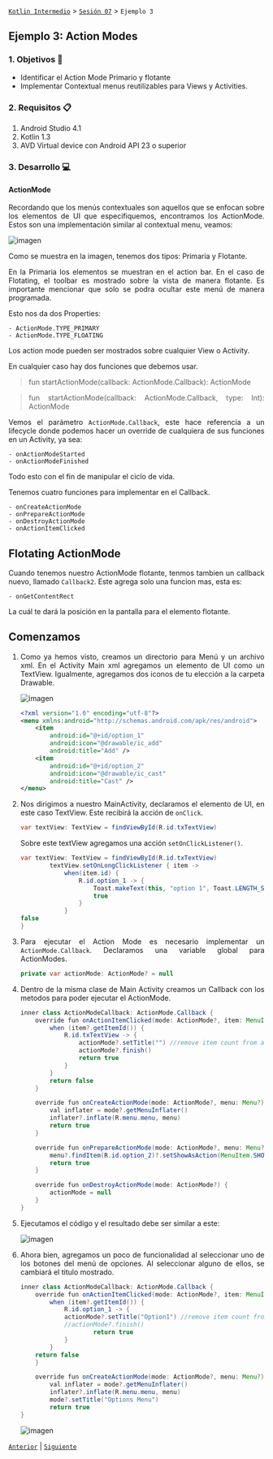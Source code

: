 [`Kotlin Intermedio`](../../Readme.md) > [`Sesión 07`](../Readme.md) > `Ejemplo 3`


## Ejemplo 3: Action Modes

<div style="text-align: justify;">

### 1. Objetivos :dart:

- Identificar el Action Mode Primario y flotante
- Implementar Contextual menus reutilizables para Views y Activities.

### 2. Requisitos :clipboard:

1. Android Studio 4.1
2. Kotlin 1.3
3. AVD Virtual device con Android API 23 o superior

### 3. Desarrollo :computer:

#### ActionMode

Recordando que los menús contextuales son aquellos que se enfocan sobre los elementos de UI que especifiquemos, encontramos los ActionMode. Estos son una implementación similar al contextual menu, veamos:

![imagen](images/1.png)

Como se muestra en la imagen, tenemos dos tipos: Primaria y Flotante.

En la Primaria los elementos se muestran en el action bar. En el caso de Flotating, el toolbar es mostrado sobre la vista de manera flotante. Es importante mencionar que solo se podra ocultar este menú de manera programada.

Esto nos da dos Properties:

	- ActionMode.TYPE_PRIMARY
	- ActionMode.TYPE_FLOATING

Los action mode pueden ser mostrados sobre cualquier View o Activity.

En cualquier caso hay dos funciones que debemos usar.

> fun startActionMode(callback: ActionMode.Callback): ActionMode
 
> fun startActionMode(callback: ActionMode.Callback, type: Int): ActionMode

Vemos el parámetro `ActionMode.Callback`, este hace referencia a un lifecycle donde podemos hacer un override de cualquiera de sus funciones en un Activity, ya sea:

	- onActionModeStarted
	- onActionModeFinished

Todo esto con el fin de manipular el ciclo de vida.

Tenemos cuatro funciones para implementar en el Callback.

	- onCreateActionMode
	- onPrepareActionMode
	- onDestroyActionMode
	- onActionItemClicked



## Flotating ActionMode 

Cuando tenemos nuestro ActionMode flotante, tenmos tambien un callback nuevo, llamado `Callback2`. Este agrega solo una funcion mas, esta es:

	- onGetContentRect

La cuál te dará la posición en la pantalla para el elemento flotante.



## Comenzamos


1. Como ya hemos visto, creamos un directorio para Menú y un archivo xml.
En el Activity Main xml agregamos un elemento de UI como un TextView.
Igualmente, agregamos dos iconos de tu elección a la carpeta Drawable.

    ![imagen](images/2.png)


    ```xml
    <?xml version="1.0" encoding="utf-8"?>
    <menu xmlns:android="http://schemas.android.com/apk/res/android">
        <item
            android:id="@+id/option_1"
            android:icon="@drawable/ic_add"
            android:title="Add" />
        <item
            android:id="@+id/option_2"
            android:icon="@drawable/ic_cast"
            android:title="Cast" />
    </menu>
    ```

2. Nos dirigimos a nuestro MainActivity, declaramos el elemento de UI, en este caso TextView. Este recibirá la acción de `onClick`.

    ```java
    var textView: TextView = findViewById(R.id.txTextView)
    ```

    Sobre este textView agregamos una acción `setOnClickListener()`.

    ```java
    var textView: TextView = findViewById(R.id.txTextView)
            textView.setOnLongClickListener { item ->
                when(item.id) {
                    R.id.option_1 -> {
                        Toast.makeText(this, "option 1", Toast.LENGTH_SHORT).show()
                        true
                    }
                }
    false
    }
    ```

3. Para ejecutar el Action Mode es necesario implementar un `ActionMode.Callback`.
Declaramos una variable global para ActionModes.

    ```java
    private var actionMode: ActionMode? = null
    ```

4. Dentro de la misma clase de Main Activity creamos un Callback con los metodos para poder ejecutar el ActionMode.

    ```java
    inner class ActionModeCallback: ActionMode.Callback {
        override fun onActionItemClicked(mode: ActionMode?, item: MenuItem?): Boolean {
            when (item?.getItemId()) {
                R.id.txTextView -> {
                    actionMode?.setTitle("") //remove item count from action mode.
                    actionMode?.finish()
                    return true
                }
            }
            return false
        }

        override fun onCreateActionMode(mode: ActionMode?, menu: Menu?): Boolean {
            val inflater = mode?.getMenuInflater()
            inflater?.inflate(R.menu.menu, menu)
            return true
        }

        override fun onPrepareActionMode(mode: ActionMode?, menu: Menu?): Boolean {
            menu?.findItem(R.id.option_2)?.setShowAsAction(MenuItem.SHOW_AS_ACTION_ALWAYS)
            return true
        }

        override fun onDestroyActionMode(mode: ActionMode?) {
            actionMode = null
        }
    }
    ```

5. Ejecutamos el código y el resultado debe ser similar a este:

    ![imagen](images/3.gif)


6. Ahora bien, agregamos un poco de funcionalidad al seleccionar uno de los botones del menú de opciones. Al seleccionar alguno de ellos, se cambiará el titulo mostrado.

    ```java
    inner class ActionModeCallback: ActionMode.Callback {
        override fun onActionItemClicked(mode: ActionMode?, item: MenuItem?): Boolean {
            when (item?.getItemId()) {
                R.id.option_1 -> {
                actionMode?.setTitle("Option1") //remove item count from action mode.
                //actionMode?.finish()
                        return true
                }
            }
        return false
        }

        override fun onCreateActionMode(mode: ActionMode?, menu: Menu?): Boolean {
            val inflater = mode?.getMenuInflater()
            inflater?.inflate(R.menu.menu, menu)
            mode?.setTitle("Options Menu")
            return true
    }
    ```

    ![imagen](images/4.gif)


[`Anterior`](../Reto-02/Readme.md) | [`Siguiente`](../Reto-03/Readme.md)




</div>
